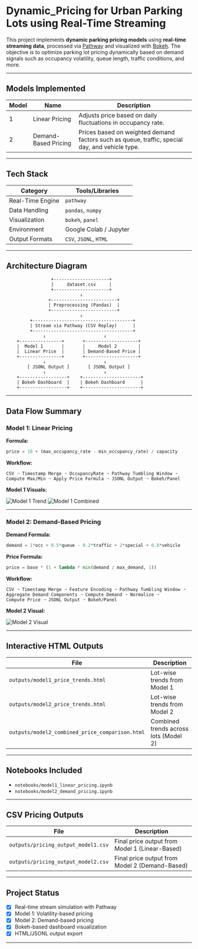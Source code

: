 # Dynamic_Pricing for Urban Parking Lots using Real-Time Streaming

This project implements **dynamic parking pricing models** using **real-time streaming data**, processed via [Pathway](https://pathway.com) and visualized with [Bokeh](https://bokeh.org). The objective is to optimize parking lot pricing dynamically based on demand signals such as occupancy volatility, queue length, traffic conditions, and more.

---

## Models Implemented

| Model | Name                     | Description                                                                                    |
| ----- | ------------------------ | ---------------------------------------------------------------------------------------------- |
| 1     | Linear Pricing           | Adjusts price based on daily fluctuations in occupancy rate.                                   |
| 2     | Demand-Based Pricing     | Prices based on weighted demand factors such as queue, traffic, special day, and vehicle type. |

---

## Tech Stack

| Category         | Tools/Libraries                           |
| ---------------- | ----------------------------------------- |
| Real-Time Engine | `pathway`                                 |
| Data Handling    | `pandas`, `numpy`                         |
| Visualization    | `bokeh`, `panel` |
| Environment      | Google Colab / Jupyter                    |
| Output Formats   | `CSV`, `JSONL`, `HTML`                    |

---

## Architecture Diagram

                     +---------------------+
                     |     dataset.csv     |
                     +---------------------+
                                ↓
                    +-------------------------+
                    | Preprocessing (Pandas)  |
                    +-------------------------+
                                ↓
             +--------------------------------------+
             | Stream via Pathway (CSV Replay)      |
             +--------------------------------------+
                  ↓                      ↓
        +----------------+       +--------------------+
        |  Model 1       |       |     Model 2        |
        |  Linear Price  |       | Demand-Based Price |
        +----------------+       +--------------------+
                  ↓                      ↓
            [ JSONL Output ]       [ JSONL Output ]
                  ↓                      ↓
        +------------------+    +----------------------+
        | Bokeh Dashboard  |    | Bokeh Dashboard      |
        +------------------+    +----------------------+

---

## Data Flow Summary

### Model 1: Linear Pricing

**Formula:**
```python
price = 10 + (max_occupancy_rate - min_occupancy_rate) / capacity
```

**Workflow:**
```
CSV ➝ Timestamp Merge ➝ OccupancyRate ➝ Pathway Tumbling Window ➝
Compute Max/Min ➝ Apply Price Formula ➝ JSONL Output ➝ Bokeh/Panel
```

**Model 1 Visuals:**

![Model 1 Trend](outputs/model1_daily_price_plot.png)
![Model 1 Combined](outputs/model1_all_lots_price_trend.png)

---

### Model 2: Demand-Based Pricing

**Demand Formula:**
```python
demand = 1*occ + 0.5*queue - 0.2*traffic + 2*special + 0.8*vehicle
```

**Price Formula:**
```python
price = base * (1 + lambda * min(demand / max_demand, 1))
```

**Workflow:**
```
CSV ➝ Timestamp Merge ➝ Feature Encoding ➝ Pathway Tumbling Window ➝
Aggregate Demand Components ➝ Compute Demand ➝ Normalize ➝
Compute Price ➝ JSONL Output ➝ Bokeh/Panel
```

**Model 2 Visual:**

![Model 2 Visual](outputs/model2_daily_price_plot.png)

---

## Interactive HTML Outputs

| File                                  | Description                          |
| ------------------------------------- | ------------------------------------ |
| `outputs/model1_price_trends.html`    | Lot-wise trends from Model 1         |
| `outputs/model2_price_trends.html`    | Lot-wise trends from Model 2         |
| `outputs/model2_combined_price_comparison.html` | Combined trends across lots (Model 2) |

---

## Notebooks Included

- `notebooks/model1_linear_pricing.ipynb`
- `notebooks/model2_demand_pricing.ipynb`

---
## CSV Pricing Outputs

| File                  | Description                      |
|-----------------------|----------------------------------|
| `outputs/pricing_output_model1.csv`  | Final price output from Model 1 (Linear-Based)   |
| `outputs/pricing_output_model2.csv`  | Final price output from Model 2 (Demand-Based)   |

---

## Project Status

- [x] Real-time stream simulation with Pathway
- [x] Model 1: Volatility-based pricing
- [x] Model 2: Demand-based pricing
- [x] Bokeh-based dashboard visualization
- [x] HTML/JSONL output export

---
